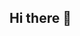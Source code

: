 ## Hi there 👋

<!--
**SahithiNuka/SahithiNuka** is a ✨ _special_ ✨ repository because its `README.md` (this file) appears on your GitHub profile.

Here are some ideas to get you started:

- 🌱 I’m currently learning ADVANCED VLSI DESIGN AND VERIFICATION
- 🤔 I’m looking for help with VLSI DESIGN AND VERIFICATION QUERIES
- 😄 Pronouns: SHE/ HER
-->
